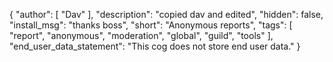 {
    "author": [
        "Dav"
    ],
    "description": "copied dav and edited",
    "hidden": false,
    "install_msg": "thanks boss",
    "short": "Anonymous reports",
    "tags": [
        "report",
        "anonymous",
        "moderation",
        "global",
        "guild",
        "tools"
    ],
    "end_user_data_statement": "This cog does not store end user data."
}